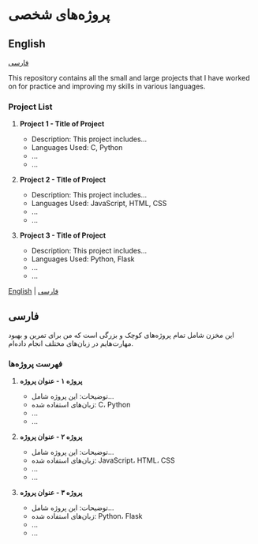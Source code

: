 # پروژه‌های شخصی

## English
[فارسی](#فارسی)

This repository contains all the small and large projects that I have worked on for practice and improving my skills in various languages.

### Project List

1. **Project 1 - Title of Project**
    - Description: This project includes...
    - Languages Used: C, Python
    - ...
    - ...

2. **Project 2 - Title of Project**
    - Description: This project includes...
    - Languages Used: JavaScript, HTML, CSS
    - ...
    - ...

3. **Project 3 - Title of Project**
    - Description: This project includes...
    - Languages Used: Python, Flask
    - ...
    - ...
<!-- فارسی -->
[English](#english) | [فارسی](#فارسی)
## فارسی

این مخزن شامل تمام پروژه‌های کوچک و بزرگی است که من برای تمرین و بهبود مهارت‌هایم در زبان‌های مختلف انجام داده‌ام.

### فهرست پروژه‌ها

1. **پروژه ۱ - عنوان پروژه**
    - توضیحات: این پروژه شامل...
    - زبان‌های استفاده شده: C، Python
    - ...
    - ...

2. **پروژه ۲ - عنوان پروژه**
    - توضیحات: این پروژه شامل...
    - زبان‌های استفاده شده: JavaScript، HTML، CSS
    - ...
    - ...

3. **پروژه ۳ - عنوان پروژه**
    - توضیحات: این پروژه شامل...
    - زبان‌های استفاده شده: Python، Flask
    - ...
    - ...
